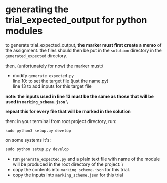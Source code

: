 # generating the trial_expected_output for python modules
to generate trial_expected_output, **the marker must first create a memo** of the assignment. the files should then be put in the `solution` directory in the `generated_expected` directory.

then, (unfortunately for now) the marker must:\
* modify `generate_expected.py` \
    line 10: to set the target file (just the name.py) \
    line 13 to add inputs for this target file

**note: the inputs used in line 13 must be the same as those that will be used in `marking_scheme.json`** \

**repeat this for every file that will be marked in the solution**



then:
in your terminal from root project directory, run:
```shell
sudo python3 setup.py develop
```
on some systems it's:
```shell
sudo python setup.py develop
```
* run `generate_expected.py` and a plain text file with name of the module will be produced in the root  directory of the project: \
* copy the contents into `marking_scheme.json` for this trial.
* copy the inputs into `marking_scheme.json` for this trial